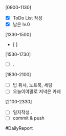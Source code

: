 [0900-1130]
- [x] ToDo List 작성
- [x] 남은 lv.0

[1330-1500]
- [ ] 

[1530-1730]
- [ ] .

[1830-2100]
- [ ] 밥 취사, 노트북, 세팅
- [ ] 오늘이야말로 저녁은 카레 

[2100-2330]
- [ ] 일지작성
	.
- [ ] commit & push

#DailyReport 